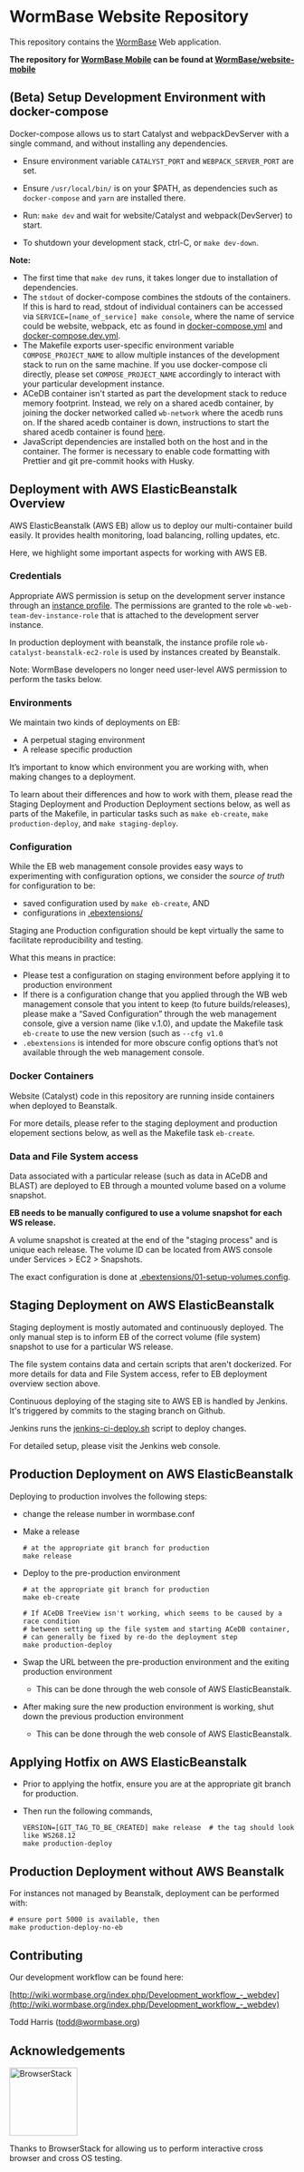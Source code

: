 WormBase Website Repository
===========================

This repository contains the [WormBase](http://www.wormbase.org) Web application.

**The repository for [WormBase Mobile](http://m.wormbase.org) can be found at [WormBase/website-mobile](https://github.com/WormBase/website-mobile)**




(Beta) Setup Development Environment with docker-compose
--------------------------------------------------------

Docker-compose allows us to start Catalyst and webpackDevServer with a single command, and without installing any dependencies.

- Ensure environment variable `CATALYST_PORT` and `WEBPACK_SERVER_PORT` are set.

- Ensure `/usr/local/bin/` is on your $PATH, as dependencies such as `docker-compose` and `yarn` are installed there.

- Run: `make dev` and wait for website/Catalyst and webpack(DevServer) to start.

- To shutdown your development stack, ctrl-C, or `make dev-down`.


**Note:**
- The first time that `make dev` runs, it takes longer due to installation of dependencies.
- The `stdout` of docker-compose combines the stdouts of the containers. If this is hard to read, stdout of individual containers can be accessed via `SERVICE=[name_of_service] make console`, where the name of service could be website, webpack, etc as found in [docker-compose.yml](docker-compose.yml) and [docker-compose.dev.yml](docker-compose.dev.yml).
- The Makefile exports user-specific environment variable `COMPOSE_PROJECT_NAME` to allow multiple instances of the development stack to run on the same machine. If you use docker-compose cli directly, please set `COMPOSE_PROJECT_NAME` accordingly to interact with your particular development instance.
- ACeDB container isn't started as part the development stack to reduce memory footprint. Instead, we rely on a shared acedb container, by joining the docker networked called `wb-network` where the acedb runs on. If the shared acedb container is down, instructions to start the shared acedb container is found [here](https://github.com/WormBase/wormbase-architecture/blob/develop/roles/acedb/files/startserver.sh).
- JavaScript dependencies are installed both on the host and in the container. The former is necessary to enable code formatting with Prettier and git pre-commit hooks with Husky.


Deployment with AWS ElasticBeanstalk Overview
----------------------------------------

AWS ElasticBeanstalk (AWS EB) allow us to deploy our multi-container build easily. It provides health monitoring, load balancing, rolling updates, etc.

Here, we highlight some important aspects for working with AWS EB.

### Credentials

Appropriate AWS permission is setup on the development server instance through an [instance profile](https://docs.aws.amazon.com/IAM/latest/UserGuide/id_roles_use_switch-role-ec2_instance-profiles.html). The permissions are granted to the role `wb-web-team-dev-instance-role` that is attached to the development server instance.

In production deployment with beanstalk, the instance profile role `wb-catalyst-beanstalk-ec2-role` is used by instances created by Beanstalk.

Note: WormBase developers no longer need user-level AWS permission to perform the tasks below.

### Environments

We maintain two kinds of deployments on EB:

* A perpetual staging environment
* A release specific production

It’s important to know which environment you are working with, when making changes to a deployment.

To learn about their differences and how to work with them, please read the Staging Deployment and Production Deployment sections below, as well as parts of the Makefile, in particular tasks such as `make eb-create`, `make production-deploy`, and `make staging-deploy`.


### Configuration

While the EB web management console provides easy ways to experimenting with configuration options, we consider the _source of truth_ for configuration to be:
* saved configuration used by `make eb-create`, AND
* configurations in [.ebextensions/](.ebextensions/)

Staging ane Production configuration should be kept virtually the same to facilitate reproducibility and testing.

What this means in practice:
* Please test a configuration on staging environment before applying it to production environment
* If there is a configuration change that you applied through the WB web management console that you intent to keep (to future builds/releases), please make a “Saved Configuration” through the web management console, give a version name (like v.1.0), and update the Makefile task `eb-create` to use the new version (such as `--cfg v1.0`
* `.ebextensions` is intended for more obscure config options that’s not available through the web management console.


### Docker Containers

Website (Catalyst) code in this repository are running inside containers when deployed to Beanstalk.

For more details, please refer to the staging deployment and production elopement sections below, as well as the Makefile task `eb-create`.

### Data and File System access

Data associated with a particular release (such as data in ACeDB and BLAST) are deployed to EB through a mounted volume based on a volume snapshot.

**EB needs to be manually configured to use a volume snapshot for each WS release.**

A volume snapshot is created at the end of the "staging process" and is unique each release. The volume ID can be located from AWS console under Services > EC2 > Snapshots.

The exact configuration is done at [.ebextensions/01-setup-volumes.config](.ebextensions/01-setup-volumes.config).


Staging Deployment on AWS ElasticBeanstalk
---------------------------------------------

Staging deployment is mostly automated and continuously deployed. The only manual step is to inform EB of the correct volume (file system) snapshot to use for a particular WS release.

The file system contains data and certain scripts that aren't dockerized. For more details for data and File System access, refer to EB deployment overview section above.

Continuous deploying of the staging site to AWS EB is handled by Jenkins. It's triggered by commits to the staging branch on Github.

Jenkins runs the [jenkins-ci-deploy.sh](jenkins-ci-deploy.sh) script to deploy changes.

For detailed setup, please visit the Jenkins web console.

Production Deployment on AWS ElasticBeanstalk
---------------------------------------------

Deploying to production involves the following steps:

- change the release number in wormbase.conf
- Make a release
  ```
  # at the appropriate git branch for production
  make release
  ```

- Deploy to the pre-production environment

  ```console
  # at the appropriate git branch for production
  make eb-create

  # If ACeDB TreeView isn't working, which seems to be caused by a race condition
  # between setting up the file system and starting ACeDB container,
  # can generally be fixed by re-do the deployment step
  make production-deploy
  ```

- Swap the URL between the pre-production environment and the exiting production environment
	- This can be done through the web console of AWS ElasticBeanstalk.

- After making sure the new production environment is working, shut down the previous production environment
	- This can be done through the web console of AWS ElasticBeanstalk.


Applying Hotfix on AWS ElasticBeanstalk
-----------------------------------------

- Prior to applying the hotfix, ensure you are at the appropriate git branch for production.

- Then run the following commands,


	```
	VERSION=[GIT_TAG_TO_BE_CREATED] make release  # the tag should look like WS268.12
	make production-deploy
	```

Production Deployment without AWS Beanstalk
------------------------------------------
For instances not managed by Beanstalk, deployment can be performed with:

```
# ensure port 5000 is available, then
make production-deploy-no-eb
```

Contributing
------------

Our development workflow can be found here:

[http://wiki.wormbase.org/index.php/Development_workflow_-_webdev](http://wiki.wormbase.org/index.php/Development_workflow_-_webdev)

Todd Harris (todd@wormbase.org)

Acknowledgements
----------------

<a href="https://www.browserstack.com/"><img src="https://www.browserstack.com/images/mail/browserstack-logo-footer.png" alt="BrowserStack" width="120px" /></a>

Thanks to BrowserStack for allowing us to perform interactive cross browser and cross OS testing.
